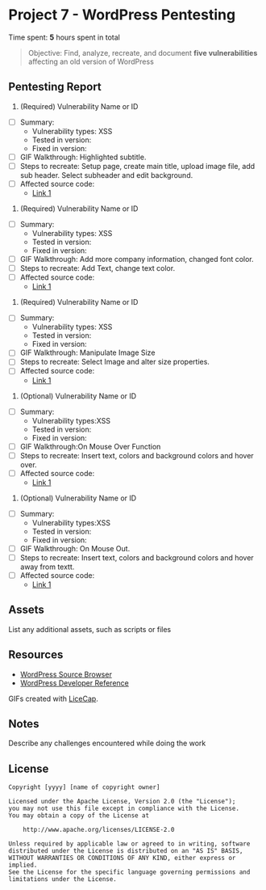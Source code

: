 # Project 7 - WordPress Pentesting

Time spent: **5** hours spent in total

> Objective: Find, analyze, recreate, and document **five vulnerabilities** affecting an old version of WordPress

## Pentesting Report

1. (Required) Vulnerability Name or ID
  - [ ] Summary: 
    - Vulnerability types: XSS
    - Tested in version:
    - Fixed in version: 
  - [ ] GIF Walkthrough: Highlighted subtitle.
  - [ ] Steps to recreate: Setup page, create main title, upload image file, add sub header. Select subheader and edit background.
  - [ ] Affected source code:
    - [Link 1](https://github.com/csctmaciura1/Week-7-GIFS-Maciura/blob/master/AppleOne.gif)
1. (Required) Vulnerability Name or ID
  - [ ] Summary: 
    - Vulnerability types: XSS
    - Tested in version:
    - Fixed in version: 
  - [ ] GIF Walkthrough: Add more company information, changed font color.
  - [ ] Steps to recreate: Add Text, change text color.
  - [ ] Affected source code:
    - [Link 1](https://github.com/csctmaciura1/Week-7-GIFS-Maciura/blob/master/AppleTwo.gif)
1. (Required) Vulnerability Name or ID
  - [ ] Summary: 
    - Vulnerability types: XSS
    - Tested in version:
    - Fixed in version: 
  - [ ] GIF Walkthrough: Manipulate Image Size
  - [ ] Steps to recreate: Select Image and alter size properties.
  - [ ] Affected source code:
    - [Link 1](https://github.com/csctmaciura1/Week-7-GIFS-Maciura/blob/master/AppleThree.gif)
1. (Optional) Vulnerability Name or ID
  - [ ] Summary: 
    - Vulnerability types:XSS
    - Tested in version:
    - Fixed in version: 
  - [ ] GIF Walkthrough:On Mouse Over Function
  - [ ] Steps to recreate: Insert text, colors and background colors and hover over.
  - [ ] Affected source code:
    - [Link 1](https://github.com/csctmaciura1/Week-7-GIFS-Maciura/blob/master/OnmouseOver.gif)
1. (Optional) Vulnerability Name or ID
  - [ ] Summary: 
    - Vulnerability types:XSS
    - Tested in version:
    - Fixed in version: 
  - [ ] GIF Walkthrough: On Mouse Out.
  - [ ] Steps to recreate: Insert text, colors and background colors and hover away from textt.
  - [ ] Affected source code:
    - [Link 1](https://github.com/csctmaciura1/Week-7-GIFS-Maciura/blob/master/OnmouseOut.gif) 

## Assets

List any additional assets, such as scripts or files

## Resources

- [WordPress Source Browser](https://core.trac.wordpress.org/browser/)
- [WordPress Developer Reference](https://developer.wordpress.org/reference/)

GIFs created with [LiceCap](http://www.cockos.com/licecap/).

## Notes

Describe any challenges encountered while doing the work

## License

    Copyright [yyyy] [name of copyright owner]

    Licensed under the Apache License, Version 2.0 (the "License");
    you may not use this file except in compliance with the License.
    You may obtain a copy of the License at

        http://www.apache.org/licenses/LICENSE-2.0

    Unless required by applicable law or agreed to in writing, software
    distributed under the License is distributed on an "AS IS" BASIS,
    WITHOUT WARRANTIES OR CONDITIONS OF ANY KIND, either express or implied.
    See the License for the specific language governing permissions and
    limitations under the License.
